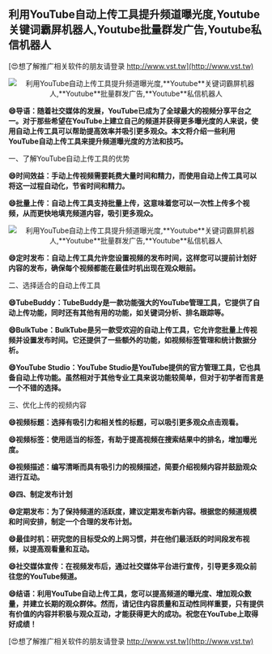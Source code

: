 ## **利用YouTube自动上传工具提升频道曝光度,**Youtube**关键词霸屏机器人,**Youtube**批量群发广告,**Youtube**私信机器人**

[😍想了解推广相关软件的朋友请登录 http://www.vst.tw](http://www.vst.tw)

 <center><img src="https://vst.tw/MP4/tuiguang/png/5.png" alt="利用YouTube自动上传工具提升频道曝光度,**Youtube**关键词霸屏机器人,**Youtube**批量群发广告,**Youtube**私信机器人"></center>

**😄导语：随着社交媒体的发展，YouTube已成为了全球最大的视频分享平台之一。对于那些希望在YouTube上建立自己的频道并获得更多曝光度的人来说，使用自动上传工具可以帮助提高效率并吸引更多观众。本文将介绍一些利用YouTube自动上传工具来提升频道曝光度的方法和技巧。**

一、了解YouTube自动上传工具的优势

**😄时间效益：手动上传视频需要耗费大量时间和精力，而使用自动上传工具可以将这一过程自动化，节省时间和精力。**

**😄批量上传：自动上传工具支持批量上传，这意味着您可以一次性上传多个视频，从而更快地填充频道内容，吸引更多观众。**

 <center><img src="https://vst.tw/MP4/tuiguang/png/4.png" alt="利用YouTube自动上传工具提升频道曝光度,**Youtube**关键词霸屏机器人,**Youtube**批量群发广告,**Youtube**私信机器人"></center>

**😄定时发布：自动上传工具允许您设置视频的发布时间，这样您可以提前计划好内容的发布，确保每个视频都能在最佳时机出现在观众眼前。**

二、选择适合的自动上传工具

**😄TubeBuddy：TubeBuddy是一款功能强大的YouTube管理工具，它提供了自动上传功能，同时还有其他有用的功能，如关键词分析、排名跟踪等。**

**😄BulkTube：BulkTube是另一款受欢迎的自动上传工具，它允许您批量上传视频并设置发布时间。它还提供了一些额外的功能，如视频标签管理和统计数据分析。**

**😄YouTube Studio：YouTube Studio是YouTube提供的官方管理工具，它也具备自动上传功能。虽然相对于其他专业工具来说功能较简单，但对于初学者而言是一个不错的选择。**

三、优化上传的视频内容

**😄视频标题：选择有吸引力和相关性的标题，可以吸引更多观众点击观看。**

**😄视频标签：使用适当的标签，有助于提高视频在搜索结果中的排名，增加曝光度。**

**😄视频描述：编写清晰而具有吸引力的视频描述，简要介绍视频内容并鼓励观众进行互动。**

**😄四、制定发布计划**

**😄定期发布：为了保持频道的活跃度，建议定期发布新内容。根据您的频道规模和时间安排，制定一个合理的发布计划。**

**😄最佳时机：研究您的目标受众的上网习惯，并在他们最活跃的时间段发布视频，以提高观看量和互动。**

**😄社交媒体宣传：在视频发布后，通过社交媒体平台进行宣传，引导更多观众前往您的YouTube频道。**

**😄结语：利用YouTube自动上传工具，您可以提高频道的曝光度、增加观众数量，并建立长期的观众群体。然而，请记住内容质量和互动性同样重要，只有提供有价值的内容并积极与观众互动，才能获得更大的成功。祝您在YouTube上取得好成绩！**

[😍想了解推广相关软件的朋友请登录 http://www.vst.tw](http://www.vst.tw)



